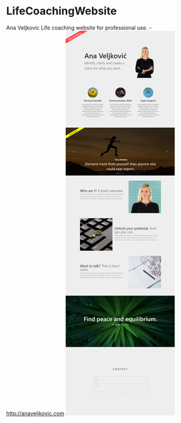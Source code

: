 # LifeCoachingWebsite
Ana Veljkovic Life coaching website for professional use. - http://anaveljkovic.com
![Website Preview](./anaveljkoviccap.png)
